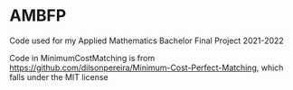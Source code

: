 # AMBFP
Code used for my Applied Mathematics Bachelor Final Project 2021-2022

Code in MinimumCostMatching is from https://github.com/dilsonpereira/Minimum-Cost-Perfect-Matching, which falls under the MIT license